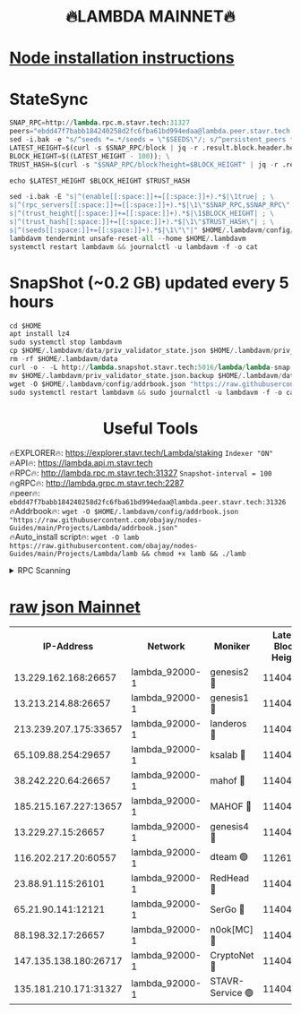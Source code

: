 <h1 align="center"> 🔥LAMBDA MAINNET🔥</h1>


[Node installation instructions](https://github.com/obajay/nodes-Guides/tree/main/Projects/Lambda)
=


# StateSync
```python
SNAP_RPC=http://lambda.rpc.m.stavr.tech:31327
peers="ebdd47f7babb184240258d2fc6fba61bd994edaa@lambda.peer.stavr.tech:31326" 
sed -i.bak -e "s/^seeds *=.*/seeds = \"$SEEDS\"/; s/^persistent_peers *=.*/persistent_peers = \"$PEERS\"/" $HOME/.lambdavm/config/config.toml
LATEST_HEIGHT=$(curl -s $SNAP_RPC/block | jq -r .result.block.header.height); \
BLOCK_HEIGHT=$((LATEST_HEIGHT - 100)); \
TRUST_HASH=$(curl -s "$SNAP_RPC/block?height=$BLOCK_HEIGHT" | jq -r .result.block_id.hash)

echo $LATEST_HEIGHT $BLOCK_HEIGHT $TRUST_HASH

sed -i.bak -E "s|^(enable[[:space:]]+=[[:space:]]+).*$|\1true| ; \
s|^(rpc_servers[[:space:]]+=[[:space:]]+).*$|\1\"$SNAP_RPC,$SNAP_RPC\"| ; \
s|^(trust_height[[:space:]]+=[[:space:]]+).*$|\1$BLOCK_HEIGHT| ; \
s|^(trust_hash[[:space:]]+=[[:space:]]+).*$|\1\"$TRUST_HASH\"| ; \
s|^(seeds[[:space:]]+=[[:space:]]+).*$|\1\"\"|" $HOME/.lambdavm/config/config.toml
lambdavm tendermint unsafe-reset-all --home $HOME/.lambdavm
systemctl restart lambdavm && journalctl -u lambdavm -f -o cat

```
# SnapShot (~0.2 GB) updated every 5 hours
```python
cd $HOME
apt install lz4
sudo systemctl stop lambdavm
cp $HOME/.lambdavm/data/priv_validator_state.json $HOME/.lambdavm/priv_validator_state.json.backup
rm -rf $HOME/.lambdavm/data
curl -o - -L http://lambda.snapshot.stavr.tech:5016/lambda/lambda-snap.tar.lz4 | lz4 -c -d - | tar -x -C $HOME/.lambdavm --strip-components 2
mv $HOME/.lambdavm/priv_validator_state.json.backup $HOME/.lambdavm/data/priv_validator_state.json
wget -O $HOME/.lambdavm/config/addrbook.json "https://raw.githubusercontent.com/obajay/nodes-Guides/main/Projects/Lambda/addrbook.json"
sudo systemctl restart lambdavm && sudo journalctl -u lambdavm -f -o cat
```
 <h1 align="center"> Useful Tools</h1>

🔥EXPLORER🔥:      https://explorer.stavr.tech/Lambda/staking	        `Indexer "ON"` \
🔥API🔥: 			 		 https://lambda.api.m.stavr.tech \
🔥RPC🔥:           http://lambda.rpc.m.stavr.tech:31327	              `Snapshot-interval = 100` \
🔥gRPC🔥:          http://lambda.grpc.m.stavr.tech:2287 \
🔥peer🔥:					 `ebdd47f7babb184240258d2fc6fba61bd994edaa@lambda.peer.stavr.tech:31326` \
🔥Addrbook🔥:    ```wget -O $HOME/.lambdavm/config/addrbook.json "https://raw.githubusercontent.com/obajay/nodes-Guides/main/Projects/Lambda/addrbook.json"``` \
🔥Auto_install script🔥: ```wget -O lamb https://raw.githubusercontent.com/obajay/nodes-Guides/main/Projects/Lambda/lamb && chmod +x lamb && ./lamb```


<details>
<summary>RPC Scanning</summary>

<h2 align="center"> We scan nodes in real time every 4 hours. And we provide the final result of RPC endpoints.
We cannot influence the operation of these nodes in any way. </h2>


```python
If Voting Power is higher than 0 --> then the Node is a validator of the network and may be subject to attack and be a potential threat to the chain.
```
```python
We marked such validators with a red symbol
```

</details>

[raw json Mainnet](https://rpc-check.lambm.stavr.tech/lambm/rpc-lambm-result.json)
=


<table><tr><th>IP-Address</th><th>Network</th><th>Moniker</th><th>Latest Block Height</th><th>Earliest Block Height</th><th>Catching Up</th><th>Tx Index</th><th>Voting Power</th><th>Scan Time</th></tr><tr><td>13.229.162.168:26657</td><td>lambda_92000-1</td><td>genesis2 🔴</td><td>11404679</td><td>1</td><td>False</td><td>on</td><td>16754466</td><td>2024-01-28T22:05:38.020495910UTC</td></tr><tr><td>13.213.214.88:26657</td><td>lambda_92000-1</td><td>genesis1 🔴</td><td>11404681</td><td>1</td><td>False</td><td>on</td><td>107835</td><td>2024-01-28T22:05:42.978354104UTC</td></tr><tr><td>213.239.207.175:33657</td><td>lambda_92000-1</td><td>landeros 🔴</td><td>11404679</td><td>8136001</td><td>False</td><td>off</td><td>1397627</td><td>2024-01-28T22:05:32.267257574UTC</td></tr><tr><td>65.109.88.254:29657</td><td>lambda_92000-1</td><td>ksalab 🔴</td><td>11404682</td><td>8715001</td><td>False</td><td>on</td><td>510465</td><td>2024-01-28T22:05:46.035607982UTC</td></tr><tr><td>38.242.220.64:26657</td><td>lambda_92000-1</td><td>mahof 🔴</td><td>11404678</td><td>10131001</td><td>False</td><td>off</td><td>770350</td><td>2024-01-28T22:05:25.546499970UTC</td></tr><tr><td>185.215.167.227:13657</td><td>lambda_92000-1</td><td>MAHOF 🔴</td><td>11404680</td><td>10134001</td><td>False</td><td>on</td><td>2051510</td><td>2024-01-28T22:05:41.756752713UTC</td></tr><tr><td>13.229.27.15:26657</td><td>lambda_92000-1</td><td>genesis4 🔴</td><td>11404680</td><td>11043001</td><td>False</td><td>on</td><td>9665448</td><td>2024-01-28T22:05:41.358424135UTC</td></tr><tr><td>116.202.217.20:60557</td><td>lambda_92000-1</td><td>dteam 🟢</td><td>11261207</td><td>11223001</td><td>False</td><td>on</td><td>0</td><td>2024-01-28T22:05:25.813785415UTC</td></tr><tr><td>23.88.91.115:26101</td><td>lambda_92000-1</td><td>RedHead 🔴</td><td>11404679</td><td>11304679</td><td>False</td><td>off</td><td>553202</td><td>2024-01-28T22:05:32.607529298UTC</td></tr><tr><td>65.21.90.141:12121</td><td>lambda_92000-1</td><td>SerGo 🔴</td><td>11404682</td><td>11304682</td><td>False</td><td>off</td><td>10611984</td><td>2024-01-28T22:05:48.460749855UTC</td></tr><tr><td>88.198.32.17:26657</td><td>lambda_92000-1</td><td>n0ok[MC] 🔴</td><td>11404682</td><td>11304682</td><td>False</td><td>off</td><td>1578630</td><td>2024-01-28T22:05:51.581810332UTC</td></tr><tr><td>147.135.138.180:26717</td><td>lambda_92000-1</td><td>CryptoNet 🔴</td><td>11404681</td><td>11383001</td><td>False</td><td>off</td><td>763108</td><td>2024-01-28T22:05:43.272265306UTC</td></tr><tr><td>135.181.210.171:31327</td><td>lambda_92000-1</td><td>STAVR-Service 🟢</td><td>11404681</td><td>11404001</td><td>False</td><td>on</td><td>0</td><td>2024-01-28T22:05:45.675281869UTC</td></tr></table>
